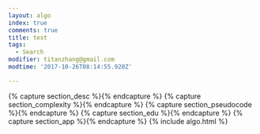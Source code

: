 ```yaml
---
layout: algo
index: true
comments: true
title: test
tags:
  - Search
modifier: titanzhang@gmail.com
modtime: '2017-10-26T08:14:55.920Z'

---
```

{% capture section_desc %}{% endcapture %}
{% capture section_complexity %}{% endcapture %}
{% capture section_pseudocode %}{% endcapture %}
{% capture section_edu %}{% endcapture %}
{% capture section_app %}{% endcapture %}
{% include algo.html %}